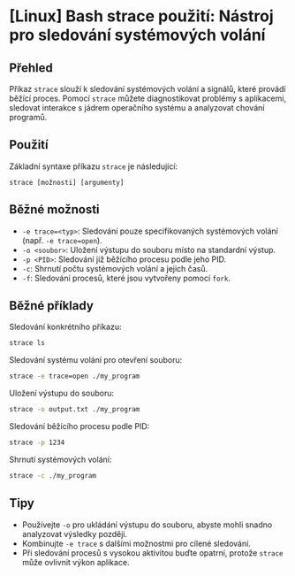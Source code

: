 # [Linux] Bash strace použití: Nástroj pro sledování systémových volání

## Přehled
Příkaz `strace` slouží k sledování systémových volání a signálů, které provádí běžící proces. Pomocí `strace` můžete diagnostikovat problémy s aplikacemi, sledovat interakce s jádrem operačního systému a analyzovat chování programů.

## Použití
Základní syntaxe příkazu `strace` je následující:

```
strace [možnosti] [argumenty]
```

## Běžné možnosti
- `-e trace=<typ>`: Sledování pouze specifikovaných systémových volání (např. `-e trace=open`).
- `-o <soubor>`: Uložení výstupu do souboru místo na standardní výstup.
- `-p <PID>`: Sledování již běžícího procesu podle jeho PID.
- `-c`: Shrnutí počtu systémových volání a jejich časů.
- `-f`: Sledování procesů, které jsou vytvořeny pomocí `fork`.

## Běžné příklady
Sledování konkrétního příkazu:

```bash
strace ls
```

Sledování systému volání pro otevření souboru:

```bash
strace -e trace=open ./my_program
```

Uložení výstupu do souboru:

```bash
strace -o output.txt ./my_program
```

Sledování běžícího procesu podle PID:

```bash
strace -p 1234
```

Shrnutí systémových volání:

```bash
strace -c ./my_program
```

## Tipy
- Používejte `-o` pro ukládání výstupu do souboru, abyste mohli snadno analyzovat výsledky později.
- Kombinujte `-e trace` s dalšími možnostmi pro cílené sledování.
- Při sledování procesů s vysokou aktivitou buďte opatrní, protože `strace` může ovlivnit výkon aplikace.